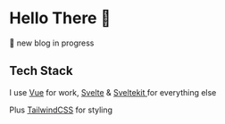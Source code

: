 # Hello There 👋

🚧 new blog in progress

## Tech Stack

I use [Vue](https://vuejs.org) for work, [Svelte](https://svelte.dev/) & [ Sveltekit ](https://kit.svelte.dev) for everything else

Plus [TailwindCSS](https://tailwindcss.com) for styling
